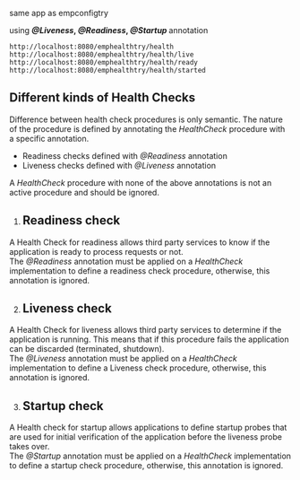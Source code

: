 same app as empconfigtry

using
<b>
*@Liveness*, *@Readiness*, *@Startup*
</b>
annotation

```
http://localhost:8080/emphealthtry/health
http://localhost:8080/emphealthtry/health/live
http://localhost:8080/emphealthtry/health/ready
http://localhost:8080/emphealthtry/health/started
```

<h2> Different kinds of Health Checks </h2>

Difference between health check procedures is only semantic.
The nature of the procedure is defined by annotating the *HealthCheck* procedure with a specific annotation.

* Readiness checks defined with *@Readiness* annotation
* Liveness checks defined with *@Liveness* annotation

A *HealthCheck* procedure with none of the above annotations is not an active procedure and should be ignored.

1. <h2> Readiness check </h2>
A Health Check for readiness allows third party services to know if the application is ready to process requests or not.
</br>The *@Readiness* annotation must be applied on a *HealthCheck* implementation to define a readiness check procedure, otherwise, this annotation is ignored.

2. <h2> Liveness check </h2>
A Health Check for liveness allows third party services to determine if the application is running.
This means that if this procedure fails the application can be discarded (terminated, shutdown).
</br>The *@Liveness* annotation must be applied on a *HealthCheck* implementation to define a Liveness check procedure, otherwise, this annotation is ignored.

3. <h2> Startup check </h2>
A Health check for startup allows applications to define startup probes that are used for initial verification of the application before the liveness probe takes over.
</br>The *@Startup* annotation must be applied on a *HealthCheck* implementation to define a startup check procedure, otherwise, this annotation is ignored.
